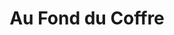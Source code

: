 ---
title: "Au Fond du Coffre"
url: /boen-sur-lignon/au-fond-du-coffre/
shop: fournitures de bureau
---